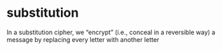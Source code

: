 # substitution
In a substitution cipher, we “encrypt” (i.e., conceal in a reversible way) a message by replacing every letter with another letter
